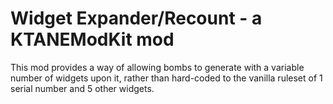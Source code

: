 # Widget Expander/Recount - a KTANEModKit mod

This mod provides a way of allowing bombs to generate with a variable number of widgets upon it, rather than hard-coded to the vanilla ruleset of 1 serial number and 5 other widgets.
